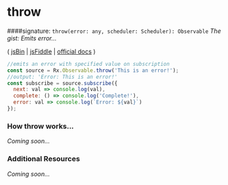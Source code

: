 # throw

####signature: `throw(error: any, scheduler: Scheduler): Observable`
*The gist: Emits error...*

( [jsBin](http://jsbin.com/punubequju/1/edit?js,console) | [jsFiddle]() | [official docs](http://reactivex.io/rxjs/class/es6/Observable.js~Observable.html#static-method-throw) )

```js
//emits an error with specified value on subscription
const source = Rx.Observable.throw('This is an error!');
//output: 'Error: This is an error!'
const subscribe = source.subscribe({
  next: val => console.log(val),
  complete: () => console.log('Complete!'),
  error: val => console.log(`Error: ${val}`)
});
```

### How throw works...
*Coming soon...*


### Additional Resources
*Coming soon...*